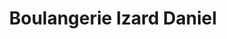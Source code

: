 ---
title: "Boulangerie Izard Daniel"
url: /livinhac-le-haut/boulangerie-izard-daniel/
shop: boulangerie
---